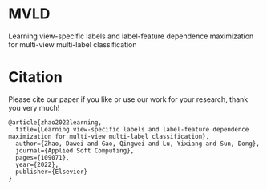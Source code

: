 # MVLD
Learning view-specific labels and label-feature dependence maximization for multi-view multi-label classification
# Citation
Please cite our paper if you like or use our work for your research, thank you very much!
```
@article{zhao2022learning,  
  title={Learning view-specific labels and label-feature dependence maximization for multi-view multi-label classification},  
  author={Zhao, Dawei and Gao, Qingwei and Lu, Yixiang and Sun, Dong},  
  journal={Applied Soft Computing},  
  pages={109071},  
  year={2022},  
  publisher={Elsevier}
}
```
